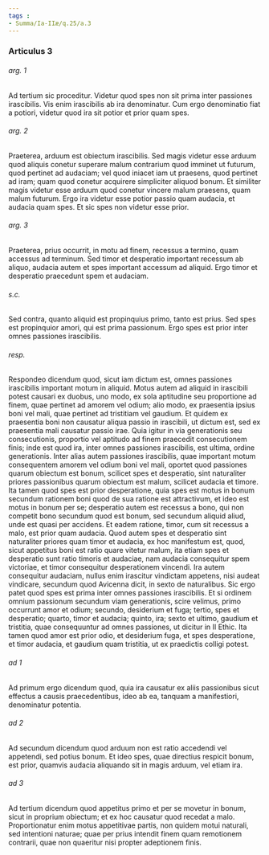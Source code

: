 ```yaml
---
tags : 
- Summa/Ia-IIæ/q.25/a.3
---
```


### Articulus 3

###### arg. 1
Ad tertium sic proceditur. Videtur quod spes non sit prima inter passiones irascibilis. Vis enim irascibilis ab ira denominatur. Cum ergo denominatio fiat a potiori, videtur quod ira sit potior et prior quam spes.

###### arg. 2
Praeterea, arduum est obiectum irascibilis. Sed magis videtur esse arduum quod aliquis conetur superare malum contrarium quod imminet ut futurum, quod pertinet ad audaciam; vel quod iniacet iam ut praesens, quod pertinet ad iram; quam quod conetur acquirere simpliciter aliquod bonum. Et similiter magis videtur esse arduum quod conetur vincere malum praesens, quam malum futurum. Ergo ira videtur esse potior passio quam audacia, et audacia quam spes. Et sic spes non videtur esse prior.

###### arg. 3
Praeterea, prius occurrit, in motu ad finem, recessus a termino, quam accessus ad terminum. Sed timor et desperatio important recessum ab aliquo, audacia autem et spes important accessum ad aliquid. Ergo timor et desperatio praecedunt spem et audaciam.

###### s.c.
Sed contra, quanto aliquid est propinquius primo, tanto est prius. Sed spes est propinquior amori, qui est prima passionum. Ergo spes est prior inter omnes passiones irascibilis.

###### resp.
Respondeo dicendum quod, sicut iam dictum est, omnes passiones irascibilis important motum in aliquid. Motus autem ad aliquid in irascibili potest causari ex duobus, uno modo, ex sola aptitudine seu proportione ad finem, quae pertinet ad amorem vel odium; alio modo, ex praesentia ipsius boni vel mali, quae pertinet ad tristitiam vel gaudium. Et quidem ex praesentia boni non causatur aliqua passio in irascibili, ut dictum est, sed ex praesentia mali causatur passio irae. Quia igitur in via generationis seu consecutionis, proportio vel aptitudo ad finem praecedit consecutionem finis; inde est quod ira, inter omnes passiones irascibilis, est ultima, ordine generationis. Inter alias autem passiones irascibilis, quae important motum consequentem amorem vel odium boni vel mali, oportet quod passiones quarum obiectum est bonum, scilicet spes et desperatio, sint naturaliter priores passionibus quarum obiectum est malum, scilicet audacia et timore. Ita tamen quod spes est prior desperatione, quia spes est motus in bonum secundum rationem boni quod de sua ratione est attractivum, et ideo est motus in bonum per se; desperatio autem est recessus a bono, qui non competit bono secundum quod est bonum, sed secundum aliquid aliud, unde est quasi per accidens. Et eadem ratione, timor, cum sit recessus a malo, est prior quam audacia. Quod autem spes et desperatio sint naturaliter priores quam timor et audacia, ex hoc manifestum est, quod, sicut appetitus boni est ratio quare vitetur malum, ita etiam spes et desperatio sunt ratio timoris et audaciae, nam audacia consequitur spem victoriae, et timor consequitur desperationem vincendi. Ira autem consequitur audaciam, nullus enim irascitur vindictam appetens, nisi audeat vindicare, secundum quod Avicenna dicit, in sexto de naturalibus. Sic ergo patet quod spes est prima inter omnes passiones irascibilis. Et si ordinem omnium passionum secundum viam generationis, scire velimus, primo occurrunt amor et odium; secundo, desiderium et fuga; tertio, spes et desperatio; quarto, timor et audacia; quinto, ira; sexto et ultimo, gaudium et tristitia, quae consequuntur ad omnes passiones, ut dicitur in II Ethic. Ita tamen quod amor est prior odio, et desiderium fuga, et spes desperatione, et timor audacia, et gaudium quam tristitia, ut ex praedictis colligi potest.

###### ad 1
Ad primum ergo dicendum quod, quia ira causatur ex aliis passionibus sicut effectus a causis praecedentibus, ideo ab ea, tanquam a manifestiori, denominatur potentia.

###### ad 2
Ad secundum dicendum quod arduum non est ratio accedendi vel appetendi, sed potius bonum. Et ideo spes, quae directius respicit bonum, est prior, quamvis audacia aliquando sit in magis arduum, vel etiam ira.

###### ad 3
Ad tertium dicendum quod appetitus primo et per se movetur in bonum, sicut in proprium obiectum; et ex hoc causatur quod recedat a malo. Proportionatur enim motus appetitivae partis, non quidem motui naturali, sed intentioni naturae; quae per prius intendit finem quam remotionem contrarii, quae non quaeritur nisi propter adeptionem finis.

